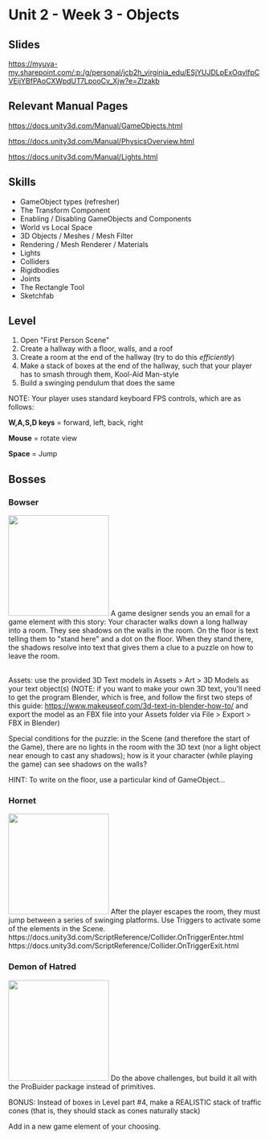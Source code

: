 # Unit 2 - Week 3 - Objects

## Slides
https://myuva-my.sharepoint.com/:p:/g/personal/jcb2h_virginia_edu/ESjYUJDLpExOqvlfpCVEijYBfPAoCXWpdUT7LpooCv_Xjw?e=ZIzakb

## Relevant Manual Pages

https://docs.unity3d.com/Manual/GameObjects.html

https://docs.unity3d.com/Manual/PhysicsOverview.html

https://docs.unity3d.com/Manual/Lights.html

## Skills
* GameObject types (refresher)
* The Transform Component
* Enabling / Disabling GameObjects and Components
* World vs Local Space
* 3D Objects / Meshes / Mesh Filter
* Rendering / Mesh Renderer / Materials
* Lights
* Colliders
* Rigidbodies
* Joints
* The Rectangle Tool
* Sketchfab

## Level
1. Open "First Person Scene"
2. Create a hallway with a floor, walls, and a roof
3. Create a room at the end of the hallway (try to do this *efficiently*)
4. Make a stack of boxes at the end of the hallway, such that your player has to smash through  them, Kool-Aid Man-style
5. Build a swinging pendulum that does the same

NOTE: Your player uses standard keyboard FPS controls, which are as follows:

**W,A,S,D keys** = forward, left, back, right

**Mouse** = rotate view

**Space** = Jump

## Bosses

### Bowser
<img src="https://user-images.githubusercontent.com/7291792/187090817-9c0523ad-2e40-4760-8f93-b92516b64b7f.png" width=200/>
A game designer sends you an email for a game element with this story: 
Your character walks down a long hallway into a room. They see shadows on the walls in the room. On the floor is text telling them to "stand here" and a dot on the floor. When they stand there, the shadows resolve into text that gives them a clue to a puzzle on how to leave the room.
<br/><br/>

Assets: use the provided 3D Text models in Assets > Art > 3D Models as your text object(s)
(NOTE: if you want to make your own 3D text, you'll need to get the program Blender, which is free, and follow the first two steps of this guide: https://www.makeuseof.com/3d-text-in-blender-how-to/ and export the model as an FBX file into your Assets folder via File > Export > FBX in Blender)


Special conditions for the puzzle: in the Scene (and therefore the start of the Game), there are no lights in the room with the 3D text (nor a light object near enough to cast any shadows); how is it your character (while playing the game) can see shadows on the walls?

HINT: To write on the floor, use a particular kind of GameObject...

### Hornet
<img src="https://user-images.githubusercontent.com/7291792/187090928-364593f1-da58-46bc-a4a5-e777fd46fdd2.png" width=200/>
After the player escapes the room, they must jump between a series of swinging platforms. Use Triggers to activate some of the elements in the Scene.
https://docs.unity3d.com/ScriptReference/Collider.OnTriggerEnter.html
https://docs.unity3d.com/ScriptReference/Collider.OnTriggerExit.html

### Demon of Hatred
<img src="https://user-images.githubusercontent.com/7291792/187091229-df150009-ed6c-4d7b-8640-3c79fa270cbd.png" width=200/>
Do the above challenges, but build it all with the ProBuider package instead of primitives. 

BONUS: Instead of boxes in Level part #4, make a REALISTIC stack of traffic cones (that is, they should stack as cones naturally stack)

Add in a new game element of your choosing.
